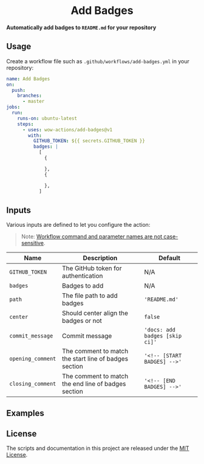 <h1 align="center">Add Badges</h1>
<p>
  <strong>
    Automatically add badges to <code>README.md</code> for your repository
  </strong>
</p>

<!-- [START BADGES] -->
<!-- [END BADGES] -->

## Usage

Create a workflow file such as `.github/workflows/add-badges.yml` in your repository:

```yml
name: Add Badges
on:
  push:
    branches:
      - master
jobs:
  run:
    runs-on: ubuntu-latest
    steps:
      - uses: wow-actions/add-badges@v1
        with:
          GITHUB_TOKEN: ${{ secrets.GITHUB_TOKEN }}
          badges: |
            [
              {

              },
              {

              },
            ]
```

## Inputs

Various inputs are defined to let you configure the action:

> Note: [Workflow command and parameter names are not case-sensitive](https://docs.github.com/en/free-pro-team@latest/actions/reference/workflow-commands-for-github-actions#about-workflow-commands).

| Name | Description | Default |
| --- | --- | --- |
| `GITHUB_TOKEN` | The GitHub token for authentication | N/A |
| `badges` | Badges to add | N/A |
| `path` | The file path to add badges | `'README.md'` |
| `center` | Should center align the badges or not | `false` |
| `commit_message` | Commit message | `'docs: add badges [skip ci]'` |
| `opening_comment` | The comment to match the start line of badges section | `'<!-- [START BADGES] -->'` |
| `closing_comment` | The comment to match the end line of badges section | `'<!-- [END BADGES] -->'` |

## Examples

## License

The scripts and documentation in this project are released under the [MIT License](LICENSE).
